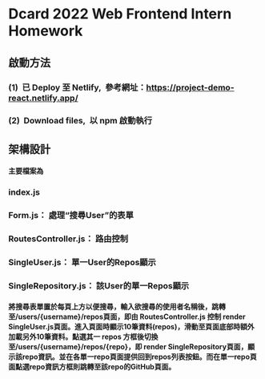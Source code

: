 # Dcard 2022 Web Frontend Intern Homework

## 啟動方法
  ### (1)&nbsp;&nbsp;已 Deploy 至 Netlify,&nbsp;&nbsp;參考網址：https://project-demo-react.netlify.app/
  ### (2)&nbsp;&nbsp;Download files,&nbsp;&nbsp;以 npm 啟動執行

## 架構設計
  #### 主要檔案為
  ### index.js
  ### Form.js： 處理“搜尋User”的表單
  ### RoutesController.js： 路由控制
  ### SingleUser.js： 單一User的Repos顯示
  ### SingleRepository.js： 該User的單一Repos顯示
  #### 將搜尋表單置於每頁上方以便搜尋，輸入欲搜尋的使用者名稱後，跳轉至/users/{username}/repos頁面，即由 RoutesController.js 控制 render SingleUser.js頁面。進入頁面時顯示10筆資料(repos)，滑動至頁面底部時額外加載另外10筆資料。點選其一 repos 方框後切換至/users/{username}/repos/{repo}，即 render SingleRepository頁面，顯示該repo資訊。並在各單一repo頁面提供回到repos列表按鈕。而在單一repo頁面點選repo資訊方框則跳轉至該repo的GitHub頁面。
